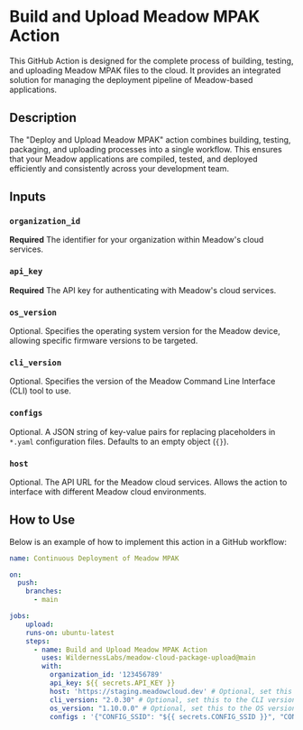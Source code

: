 # Build and Upload Meadow MPAK Action

This GitHub Action is designed for the complete process of building, testing, and uploading Meadow MPAK files to the cloud. It provides an integrated solution for managing the deployment pipeline of Meadow-based applications.

## Description

The "Deploy and Upload Meadow MPAK" action combines building, testing, packaging, and uploading processes into a single workflow. This ensures that your Meadow applications are compiled, tested, and deployed efficiently and consistently across your development team.

## Inputs

### `organization_id`
**Required** The identifier for your organization within Meadow's cloud services.

### `api_key`
**Required** The API key for authenticating with Meadow's cloud services.

### `os_version`
Optional. Specifies the operating system version for the Meadow device, allowing specific firmware versions to be targeted.

### `cli_version`
Optional. Specifies the version of the Meadow Command Line Interface (CLI) tool to use.

### `configs`
Optional. A JSON string of key-value pairs for replacing placeholders in `*.yaml` configuration files. Defaults to an empty object (`{}`).

### `host`
Optional. The API URL for the Meadow cloud services. Allows the action to interface with different Meadow cloud environments.

## How to Use

Below is an example of how to implement this action in a GitHub workflow:

```yaml
name: Continuous Deployment of Meadow MPAK

on:
  push:
    branches:
      - main

jobs:
    upload:
    runs-on: ubuntu-latest
    steps:
      - name: Build and Upload Meadow MPAK Action
        uses: WildernessLabs/meadow-cloud-package-upload@main
        with:
          organization_id: '123456789'
          api_key: ${{ secrets.API_KEY }}
          host: 'https://staging.meadowcloud.dev' # Optional, set this to the host url if required
          cli_version: "2.0.30" # Optional, set this to the CLI version if required
          os_version: "1.10.0.0" # Optional, set this to the OS version if required        
          configs : '{"CONFIG_SSID": "${{ secrets.CONFIG_SSID }}", "CONFIG_PASSWORD": "${{ secrets.CONFIG_PASSWORD }}"}' # Optional, set this to a matching token to replaced within your *.yaml files if required
